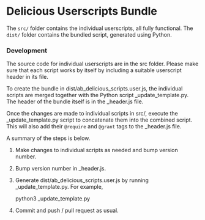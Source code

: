# Delicious Userscripts Bundle

The `src/` folder contains the individual userscripts, all fully functional.
The `dist/` folder contains the bundled script, generated using Python.

### Development

The source code for individual userscripts are in the src folder.
Please make sure that each script works by itself by including a suitable
userscript header in its file.

To create the bundle in dist/ab_delicious_scripts.user.js, the individual
scripts are merged together with the Python script _update_template.py.
The header of the bundle itself is in the _header.js file.

Once the changes are made to individual scripts in src/, execute the
_update_template.py script to concatenate them into the combined script.
This will also add their `@require` and `@grant` tags to the _header.js
file.

A summary of the steps is below.

1. Make changes to individual scripts as needed and bump version number.
2. Bump version number in _header.js.
3. Generate dist/ab_delicious_scripts.user.js by running _update_template.py.
   For example,

     python3 _update_template.py

4. Commit and push / pull request as usual.
